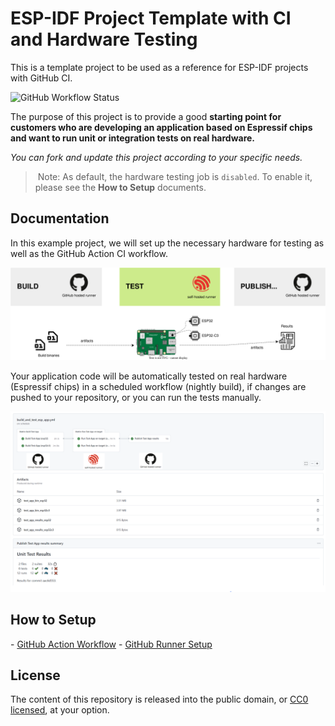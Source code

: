 # ESP-IDF Project Template with CI and Hardware Testing

This is a template project to be used as a reference for ESP-IDF projects with GitHub CI.

![GitHub Workflow Status](https://github.com/espressif/gh-esp-test-template/actions/workflows/ci_workflow.yml/badge.svg)

The purpose of this project is to provide a good **starting point for customers who are developing an application based on Espressif chips and want to run unit or integration tests on real hardware.**

*You can fork and update this project according to your specific needs.*

> Note: As default, the hardware testing job is `disabled`. To enable it, please see the **How to Setup** documents.

## Documentation

In this example project, we will set up the necessary hardware for testing as well as the GitHub Action CI workflow.

![GitHub Action Workflow map](docs/imgs/ghub_action_workflow.svg)

Your application code will be automatically tested on real hardware (Espressif chips) in a scheduled workflow (nightly build), if changes are pushed to your repository, or you can run the tests manually.

![GitHub Action example result page](docs/imgs/ghub_action_page.png)

## How to Setup

- [GitHub Action Workflow](docs/ghub_action_workflow.md)
- [GitHub Runner Setup](docs/ghub_runner_setup.md)

## License

The content of this repository is released into the public domain, or [CC0 licensed](LICENSE), at your option.
